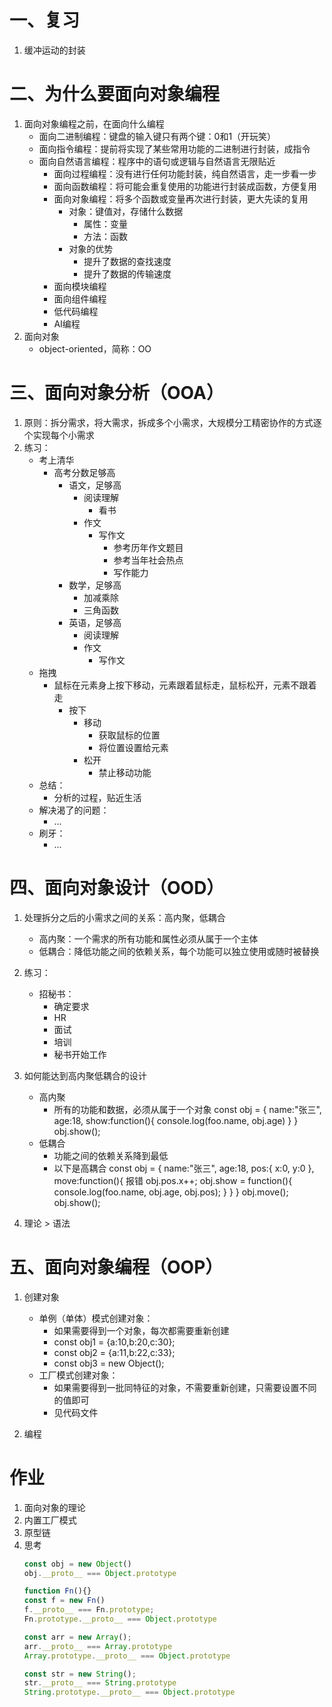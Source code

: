 # 一、复习
1. 缓冲运动的封装

# 二、为什么要面向对象编程
1. 面向对象编程之前，在面向什么编程
    - 面向二进制编程：键盘的输入键只有两个键：0和1（开玩笑）
    - 面向指令编程：提前将实现了某些常用功能的二进制进行封装，成指令
    - 面向自然语言编程：程序中的语句或逻辑与自然语言无限贴近
        - 面向过程编程：没有进行任何功能封装，纯自然语言，走一步看一步
        - 面向函数编程：将可能会重复使用的功能进行封装成函数，方便复用
        - 面向对象编程：将多个函数或变量再次进行封装，更大先读的复用
            - 对象：键值对，存储什么数据
                - 属性：变量
                - 方法：函数
            - 对象的优势
                - 提升了数据的查找速度
                - 提升了数据的传输速度
        - 面向模块编程
        - 面向组件编程
        - 低代码编程
        - AI编程
2. 面向对象
    - object-oriented，简称：OO

# 三、面向对象分析（OOA）
1. 原则：拆分需求，将大需求，拆成多个小需求，大规模分工精密协作的方式逐个实现每个小需求
2. 练习：
    - 考上清华
        - 高考分数足够高
            - 语文，足够高
                - 阅读理解
                    - 看书
                - 作文
                    - 写作文
                        - 参考历年作文题目
                        - 参考当年社会热点
                        - 写作能力
            - 数学，足够高
                - 加减乘除
                - 三角函数
            - 英语，足够高
                - 阅读理解
                - 作文
                    - 写作文
    - 拖拽
        - 鼠标在元素身上按下移动，元素跟着鼠标走，鼠标松开，元素不跟着走
            - 按下
                - 移动
                    - 获取鼠标的位置
                    - 将位置设置给元素
                - 松开
                    - 禁止移动功能
    - 总结：
        - 分析的过程，贴近生活
    - 解决渴了的问题：
        - ...
    - 刷牙：
        - ...

# 四、面向对象设计（OOD）
1. 处理拆分之后的小需求之间的关系：高内聚，低耦合
    - 高内聚：一个需求的所有功能和属性必须从属于一个主体
    - 低耦合：降低功能之间的依赖关系，每个功能可以独立使用或随时被替换
2. 练习：
    - 招秘书：
        - 确定要求
        - HR
        - 面试
        - 培训
        - 秘书开始工作
3. 如何能达到高内聚低耦合的设计
    - 高内聚
        - 所有的功能和数据，必须从属于一个对象
        const obj = {
            name:"张三",
            age:18,
            show:function(){
                console.log(foo.name, obj.age)
            }
        }
        obj.show();
    - 低耦合
        - 功能之间的依赖关系降到最低
        - 以下是高耦合
        const obj = {
            name:"张三",
            age:18,
            pos:{
                x:0,
                y:0
            },
            move:function(){
                报错
                obj.pos.x++;
                obj.show = function(){
                    console.log(foo.name, obj.age, obj.pos);
                }
            }
        }
        obj.move();
        obj.show();

4. 理论 > 语法

# 五、面向对象编程（OOP）
1. 创建对象
    - 单例（单体）模式创建对象：
        - 如果需要得到一个对象，每次都需要重新创建
        - const obj1 = {a:10,b:20,c:30};
        - const obj2 = {a:11,b:22,c:33};
        - const obj3 = new Object();
    - 工厂模式创建对象：
        - 如果需要得到一批同特征的对象，不需要重新创建，只需要设置不同的值即可
        - 见代码文件
        
2. 编程

# 作业
1. 面向对象的理论
2. 内置工厂模式
3. 原型链
4. 思考
    ```js
    const obj = new Object()
    obj.__proto__ === Object.prototype

    function Fn(){}
    const f = new Fn()
    f.__proto__ === Fn.prototype;
    Fn.prototype.__proto__ === Object.prototype

    const arr = new Array();
    arr.__proto__ === Array.prototype
    Array.prototype.__proto__ === Object.prototype

    const str = new String();
    str.__proto__ === String.prototype
    String.prototype.__proto__ === Object.prototype
    ```




